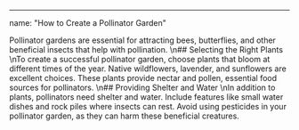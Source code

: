 --- 
name: "How to Create a Pollinator Garden"

Pollinator gardens are essential for attracting bees, butterflies, and other beneficial insects that help with pollination.  \n## Selecting the Right Plants  \nTo create a successful pollinator garden, choose plants that bloom at different times of the year. Native wildflowers, lavender, and sunflowers are excellent choices. These plants provide nectar and pollen, essential food sources for pollinators.  \n## Providing Shelter and Water  \nIn addition to plants, pollinators need shelter and water. Include features like small water dishes and rock piles where insects can rest. Avoid using pesticides in your pollinator garden, as they can harm these beneficial creatures.

